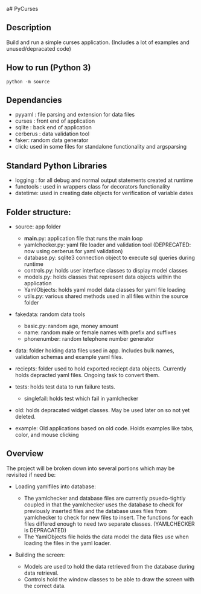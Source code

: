 a# PyCurses

## Description
  Build and run a simple curses application. (Includes a lot of examples and unused/depracated code)

## How to run (Python 3)
  `python -m source`

## Dependancies
- pyyaml : file parsing and extension for data files
- curses : front end of application
- sqlite : back end of application
- cerberus : data validation tool
- faker: random data generator
- click: used in some files for standalone functionality and argsparsing

## Standard Python Libraries
- logging : for all debug and normal output statements created at runtime
- functools : used in wrappers class for decorators functionality
- datetime: used in creating date objects for verification of variable dates

## Folder structure:
- source: app folder
  - __main__.py: application file that runs the main loop
  - yamlchecker.py: yaml file loader and validation tool (DEPRECATED: now using cerberus for yaml validation)
  - database.py: sqlite3 connection object to execute sql queries during runtime
  - controls.py: holds user interface classes to display model classes
  - models.py: holds classes that represent data objects within the application
  - YamlObjects: holds yaml model data classes for yaml file loading
  - utils.py: various shared methods used in all files within the source folder

- fakedata: random data tools
  - basic.py: random age, money amount
  - name: random male or female names with prefix and suffixes
  - phonenumber: random telephone number generator

- data: folder holding data files used in app. Includes bulk names, validation schemas and example yaml files.

- reciepts: folder used to hold exported reciept data objects. Currently holds depracted yaml files. Ongoing task to convert them.

- tests: holds test data to run failure tests.
  - singlefail: holds test which fail in yamlchecker

- old: holds depracated widget classes. May be used later on so not yet deleted.

- example: Old applications based on old code. Holds examples like tabs, color, and mouse clicking

## Overview
The project will be broken down into several portions which may be revisited if need be:
- Loading yamlfiles into database:
  - The yamlchecker and database files are currently psuedo-tightly coupled in that the
    yamlchecker uses the database to check for previously inserted files and the database 
    uses files from yamlchecker to check for new files to insert. The functions for each
    files differed enough to need two separate classes. (YAMLCHECKER is DEPRACATED)
  - The YamlObjects file holds the data model the data files use when loading the files
    in the yaml loader.

- Building the screen:
  - Models are used to hold the data retrieved from the database during data retrieval.
  - Controls hold the window classes to be able to draw the screen with the correct data.

